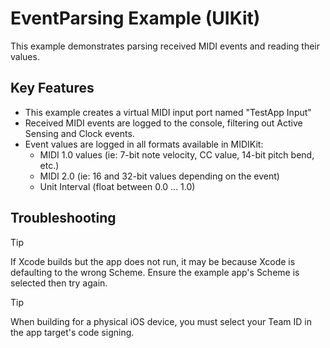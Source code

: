# EventParsing Example (UIKit)

This example demonstrates parsing received MIDI events and reading their values.

## Key Features

- This example creates a virtual MIDI input port named "TestApp Input"
- Received MIDI events are logged to the console, filtering out Active Sensing and Clock events.
- Event values are logged in all formats available in MIDIKit:
  - MIDI 1.0 values (ie: 7-bit note velocity, CC value, 14-bit pitch bend, etc.)
  - MIDI 2.0 (ie: 16 and 32-bit values depending on the event)
  - Unit Interval (float between 0.0 ... 1.0)

## Troubleshooting

> [!TIP]
> If Xcode builds but the app does not run, it may be because Xcode is defaulting to the wrong Scheme. Ensure the example app's Scheme is selected then try again.

> [!TIP]
> When building for a physical iOS device, you must select your Team ID in the app target's code signing.
